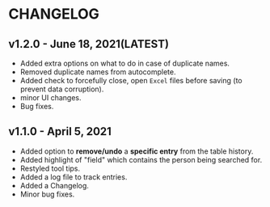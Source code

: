 # CHANGELOG

## v1.2.0 - June 18, 2021(LATEST)
- Added extra options on what to do in case of duplicate names.
- Removed duplicate names from autocomplete.
- Added check to forcefully close, open `Excel` files before saving (to prevent data corruption).
- minor UI changes.
- Bug fixes.

## v1.1.0 - April 5, 2021
- Added option to **remove/undo** a **specific entry** from the table history.
- Added highlight of "field" which contains the person being searched for.
- Restyled tool tips.
- Added a log file to track entries.
- Added a Changelog.
- Minor bug fixes.
